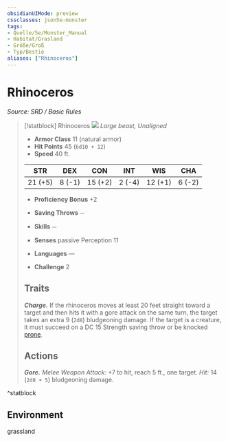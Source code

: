 ```yaml
---
obsidianUIMode: preview
cssclasses: json5e-monster
tags:
- Quelle/5e/Monster_Manual
- Habitat/Grasland
- Größe/Groß
- Typ/Bestie
aliases: ["Rhinoceros"]
---
```

# Rhinoceros
*Source: SRD / Basic Rules*  

> [!statblock] Rhinoceros
> ![](compendium/bestiary/beast/token/rhinoceros.png#token)
> *Large beast, Unaligned*
> 
> - **Armor Class** 11  (natural armor)
> - **Hit Points** 45 (`6d10 + 12`)
> - **Speed** 40 ft.
> 
> |STR|DEX|CON|INT|WIS|CHA|
> |:---:|:---:|:---:|:---:|:---:|:---:|
> |21 (+5)| 8 (-1)|15 (+2)| 2 (-4)|12 (+1)| 6 (-2)|
> 
> - **Proficiency Bonus** +2
> - **Saving Throws** ⏤
> - **Skills** ⏤
> - **Senses** passive Perception 11
> 
> - **Languages** —
> - **Challenge** 2
> 
> ## Traits
> 
> ***Charge.*** If the rhinoceros moves at least 20 feet straight toward a target and then hits it with a gore attack on the same turn, the target takes an extra 9 (`2d8`) bludgeoning damage. If the target is a creature, it must succeed on a DC 15 Strength saving throw or be knocked [prone](rules/conditions.md#prone).
> 
> ## Actions
> 
> ***Gore.*** *Melee Weapon Attack:* +7 to hit, reach 5 ft., one target. *Hit:* 14 (`2d8 + 5`) bludgeoning damage.

^statblock

## Environment

grassland
